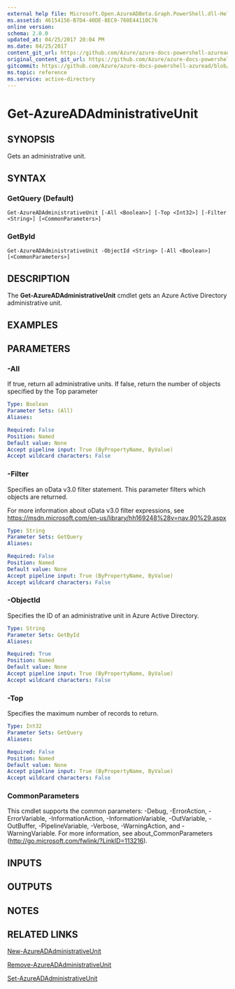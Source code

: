 ```yaml
---
external help file: Microsoft.Open.AzureADBeta.Graph.PowerShell.dll-Help.xml
ms.assetid: 46154156-B7D4-40DE-8EC9-760E44110C76
online version:
schema: 2.0.0
updated_at: 04/25/2017 20:04 PM
ms.date: 04/25/2017
content_git_url: https://github.com/Azure/azure-docs-powershell-azuread/blob/VinceSmith-patch-5/Azure%20AD%20Cmdlets/AzureAD/v2preview/Get-AzureADAdministrativeUnit.md
original_content_git_url: https://github.com/Azure/azure-docs-powershell-azuread/blob/VinceSmith-patch-5/Azure%20AD%20Cmdlets/AzureAD/v2preview/Get-AzureADAdministrativeUnit.md
gitcommit: https://github.com/Azure/azure-docs-powershell-azuread/blob/c5cc449ee6e2b805fc85a9e05130b06b10899f67
ms.topic: reference
ms.service: active-directory
---
```


# Get-AzureADAdministrativeUnit

## SYNOPSIS
Gets an administrative unit.

## SYNTAX

### GetQuery (Default)
```
Get-AzureADAdministrativeUnit [-All <Boolean>] [-Top <Int32>] [-Filter <String>] [<CommonParameters>]
```

### GetById
```
Get-AzureADAdministrativeUnit -ObjectId <String> [-All <Boolean>] [<CommonParameters>]
```

## DESCRIPTION
The **Get-AzureADAdministrativeUnit** cmdlet gets an Azure Active Directory administrative unit.

## EXAMPLES

## PARAMETERS

### -All
If true, return all administrative units. If false, return the number of objects specified by the Top parameter

```yaml
Type: Boolean
Parameter Sets: (All)
Aliases: 

Required: False
Position: Named
Default value: None
Accept pipeline input: True (ByPropertyName, ByValue)
Accept wildcard characters: False
```

### -Filter
Specifies an oData v3.0 filter statement. This parameter filters which objects are returned.

For more information about oData v3.0 filter expressions, see https://msdn.microsoft.com/en-us/library/hh169248%28v=nav.90%29.aspx

```yaml
Type: String
Parameter Sets: GetQuery
Aliases: 

Required: False
Position: Named
Default value: None
Accept pipeline input: True (ByPropertyName, ByValue)
Accept wildcard characters: False
```

### -ObjectId
Specifies the ID of an administrative unit in Azure Active Directory.

```yaml
Type: String
Parameter Sets: GetById
Aliases: 

Required: True
Position: Named
Default value: None
Accept pipeline input: True (ByPropertyName, ByValue)
Accept wildcard characters: False
```

### -Top
Specifies the maximum number of records to return.

```yaml
Type: Int32
Parameter Sets: GetQuery
Aliases: 

Required: False
Position: Named
Default value: None
Accept pipeline input: True (ByPropertyName, ByValue)
Accept wildcard characters: False
```

### CommonParameters
This cmdlet supports the common parameters: -Debug, -ErrorAction, -ErrorVariable, -InformationAction, -InformationVariable, -OutVariable, -OutBuffer, -PipelineVariable, -Verbose, -WarningAction, and -WarningVariable. For more information, see about_CommonParameters (http://go.microsoft.com/fwlink/?LinkID=113216).

## INPUTS

## OUTPUTS

## NOTES

## RELATED LINKS

[New-AzureADAdministrativeUnit](./New-AzureADAdministrativeUnit.md)

[Remove-AzureADAdministrativeUnit](./Remove-AzureADAdministrativeUnit.md)

[Set-AzureADAdministrativeUnit](./Set-AzureADAdministrativeUnit.md)
